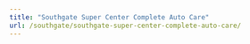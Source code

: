 ```yaml
---
title: "Southgate Super Center Complete Auto Care"
url: /southgate/southgate-super-center-complete-auto-care/
---
```

